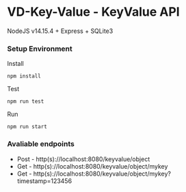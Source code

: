 # VD-Key-Value - KeyValue API
NodeJS v14.15.4 + Express + SQLite3

### Setup Environment
Install
```
npm install
```
Test
```
npm run test
```
Run
```
npm run start
```

### Avaliable endpoints


- Post - http(s)://localhost:8080/keyvalue/object
- Get  - http(s)://localhost:8080/keyvalue/object/mykey
- Get  - http(s)://localhost:8080/keyvalue/object/mykey?timestamp=123456

